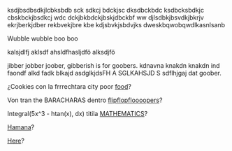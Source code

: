 ksdjbsdbsdkjlcbksbdb sck sdkcj bdckjsc dksdbckbdc
ksdbcksbdkjc cbskbckjbsdkcj wdc
dckjbkbdckjbskjdbckbf ww
djlsdbkjbsvdkjbkrjv ekrjberkjdber rekbvekjbre kbe
kdjsbvkjsbdvjks dweskbqwobqwdlkasnlsanb

Wubble wubble boo boo

kalsjdlfj
aklsdf
ahsldfhasljdfö
alksdjfö

jibber jobber joober, gibberish is for goobers.
kdnavna knakdn knakdn ind faondf alkd fadk
blkajd asdglkjdsFH A SGLKAHSJD S sdflhjgaj dat goober.

¿Cookies con la frrrechtara city poor [food](HorkPorkDork/horky.md)?

Von tran the BARACHARAS dentro [flipflopfloooopers](BooBahTahTah/BoBah.md)?

Integral(5x^3 - htan(x), dx) titila [MATHEMATICS](NiNi-sigh/NiNi.md)?

[Hamana](Hamanana/hamana-hamana.md)? 

[Here](Blah.md)?

